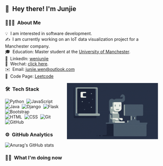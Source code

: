 ## 👋 &nbsp;Hey there! I'm Junjie

### 👨🏻‍💻 &nbsp;About Me

💡 &nbsp;I am interested in software development.\
✍️ &nbsp;I am currently working on an IoT data visualization project for a Manchester company.\
🎓 &nbsp;Education: Master student at the [University of Manchester](https://www.manchester.ac.uk/).\
📄 &nbsp;LinkedIn: [wenjunjie](https://www.linkedin.com/in/wenjunjie/)\
💬 &nbsp;Wechat: [click here]().\
✉️ &nbsp;Email: <junjie.wen@outlook.com>\
🌱 &nbsp;Code Page: [Leetcode](https://leetcode.cn/u/wenjunjie/)

<img alt="Night Coding" src="https://raw.githubusercontent.com/AVS1508/AVS1508/master/assets/Night-Coding.gif" align="right"/>

### 🛠 &nbsp;Tech Stack

![Python](https://img.shields.io/badge/-Python-05122A?style=flat&logo=python)&nbsp;
![JavaScript](https://img.shields.io/badge/-JavaScript-05122A?style=flat&logo=javascript)&nbsp;
![Java](https://img.shields.io/badge/-Java-05122A?style=flat&logo=Java&logoColor=FFA518)&nbsp;
![Django](https://img.shields.io/badge/-Django-05122A?style=flat&logo=django&logoColor=092E20)&nbsp;
![Flask](https://img.shields.io/badge/-Flask-05122A?style=flat&logo=flask)&nbsp;
![Bootstrap](https://img.shields.io/badge/-Bootstrap-05122A?style=flat&logo=bootstrap&logoColor=563D7C)\
![HTML](https://img.shields.io/badge/-HTML-05122A?style=flat&logo=HTML5)&nbsp;
![CSS](https://img.shields.io/badge/-CSS-05122A?style=flat&logo=CSS3&logoColor=1572B6)&nbsp;
![Git](https://img.shields.io/badge/-Git-05122A?style=flat&logo=git)&nbsp;
![GitHub](https://img.shields.io/badge/-GitHub-05122A?style=flat&logo=github)&nbsp;

### ⚙️ &nbsp;GitHub Analytics

![Anurag's GitHub stats](https://github-readme-stats.vercel.app/api?username=wenjunjiecn&show_icons=true&theme=algolia)

### 🤝🏻 &nbsp;What I'm doing now



